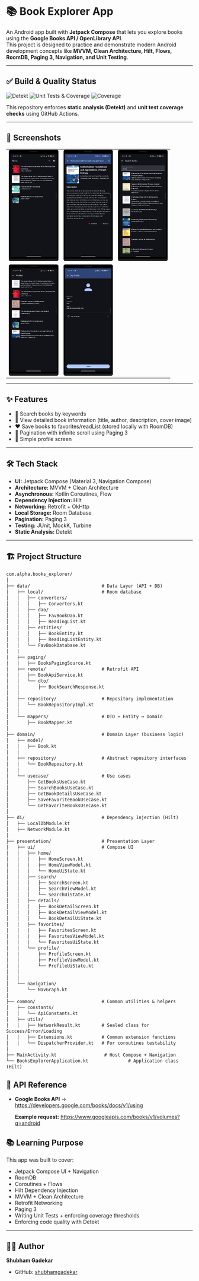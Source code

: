 # 📚 Book Explorer App

An Android app built with **Jetpack Compose** that lets you explore books using the **Google Books API / OpenLibrary API**.  
This project is designed to practice and demonstrate modern Android development concepts like **MVVM, Clean Architecture, Hilt, Flows, RoomDB, Paging 3, Navigation, and Unit Testing**.

---

## ✅ Build & Quality Status
![Detekt](https://github.com/shubhamgadekar/Books-Library/actions/workflows/detekt.yml/badge.svg)
![Unit Tests & Coverage](https://github.com/shubhamgadekar/Books-Library/actions/workflows/unitTests.yml/badge.svg)
![Coverage](.github/badges/jacoco.svg)

This repository enforces **static analysis (Detekt)** and **unit test coverage checks** using GitHub Actions.

---

## 📸 Screenshots

<table>
  <tr>
    <td><img alt="Home Screen" src="https://github.com/shubhamgadekar/Books-Library/blob/main/Books-Home.png" height="300"/></td>
    <td><img alt="Home Screen" src="https://github.com/shubhamgadekar/Books-Library/blob/main/Books-Details.png" height="300"/></td>
    <td><img alt="Home Screen" src="https://github.com/shubhamgadekar/Books-Library/blob/main/Books-Search.png" height="300"/></td>
  </tr>
<tr>
<td><img alt="Home Screen" src="https://github.com/shubhamgadekar/Books-Library/blob/main/Books-Wishlist.png" height="300"/></td>
    <td><img alt="Home Screen" src="https://github.com/shubhamgadekar/Books-Library/blob/main/Books-Profile.png" height="300"/></td>
</tr>
</table>

---
## ✨ Features
- 🔎 Search books by keywords
- 📖 View detailed book information (title, author, description, cover image)
- ❤️ Save books to favorites/readList (stored locally with RoomDB)
- 📑 Pagination with infinite scroll using Paging 3
- 👤 Simple profile screen

---

## 🛠️ Tech Stack
- **UI:** Jetpack Compose (Material 3, Navigation Compose)
- **Architecture:** MVVM + Clean Architecture
- **Asynchronous:** Kotlin Coroutines, Flow
- **Dependency Injection:** Hilt
- **Networking:** Retrofit + OkHttp
- **Local Storage:** Room Database
- **Pagination:** Paging 3
- **Testing:** JUnit, MockK, Turbine
- **Static Analysis:** Detekt

---

## 🏗️ Project Structure

```plaintext
com.alpha.books_explorer/ 
│ 
├── data/                           # Data Layer (API + DB) 
│   ├── local/                      # Room database 
│   │   ├── converters/ 
│   │   │   ├── Converters.kt 
│   │   ├── dao/ 
│   │   │   ├── FavBookDao.kt 
│   │   │   ├── ReadingList.kt 
│   │   ├── entities/ 
│   │   │   ├── BookEntity.kt 
│   │   │   ├── ReadingListEntity.kt 
│   │   └── FavBookDatabase.kt 
│   │ 
│   ├── paging/  
│   │   ├── BooksPagingSource.kt 
│   ├── remote/                     # Retrofit API 
│   │   ├── BookApiService.kt 
│   │   └── dto/ 
│   │       ├── BookSearchResponse.kt 
│   │ 
│   ├── repository/                 # Repository implementation 
│   │   └── BookRepositoryImpl.kt 
│   │ 
│   └── mappers/                    # DTO ↔ Entity ↔ Domain 
│       ├── BookMapper.kt 
│ 
├── domain/                         # Domain Layer (business logic) 
│   ├── model/ 
│   │   ├── Book.kt 
│   │ 
│   ├── repository/                 # Abstract repository interfaces 
│   │   └── BookRepository.kt 
│   │ 
│   └── usecase/                    # Use cases 
│       ├── GetBooksUseCase.kt 
│       ├── SearchBooksUseCase.kt 
│       ├── GetBookDetailsUseCase.kt 
│       ├── SaveFavoriteBookUseCase.kt 
│       └── GetFavoriteBooksUseCase.kt 
│ 
├── di/                             # Dependency Injection (Hilt) 
│   ├── LocalDbModule.kt 
│   ├── NetworkModule.kt 
│ 
├── presentation/                   # Presentation Layer 
│   ├── ui/                         # Compose UI 
│   │   ├── home/ 
│   │   │   ├── HomeScreen.kt 
│   │   │   ├── HomeViewModel.kt 
│   │   │   └── HomeUiState.kt 
│   │   ├── search/ 
│   │   │   ├── SearchScreen.kt 
│   │   │   ├── SearchViewModel.kt 
│   │   │   └── SearchUiState.kt 
│   │   ├── details/ 
│   │   │   ├── BookDetailScreen.kt 
│   │   │   ├── BookDetailViewModel.kt 
│   │   │   └── BookDetailUiState.kt 
│   │   ├── favorites/ 
│   │   │   ├── FavoritesScreen.kt 
│   │   │   ├── FavoritesViewModel.kt 
│   │   │   └── FavoritesUiState.kt 
│   │   └── profile/ 
│   │       ├── ProfileScreen.kt 
│   │       ├── ProfileViewModel.kt 
│   │       └── ProfileUiState.kt 
│   │ 
│   │ 
│   └── navigation/ 
│       └── NavGraph.kt 
│ 
├── common/                         # Common utilities & helpers 
│   ├── constants/ 
│   │   └── ApiConstants.kt 
│   ├── utils/ 
│   │   ├── NetworkResult.kt        # Sealed class for Success/Error/Loading 
│   │   ├── Extensions.kt           # Common extension functions 
│   │   └── DispatcherProvider.kt   # For coroutines testability 
│ 
├── MainActivity.kt                  # Host Compose + Navigation 
└── BooksExplorerApplication.kt               # Application class (Hilt)  

```


## 🔌 API Reference
 - **Google Books API** → https://developers.google.com/books/docs/v1/using

    **Example request:** https://www.googleapis.com/books/v1/volumes?q=android

## 📚 Learning Purpose
This app was built to cover:
* Jetpack Compose UI + Navigation
* RoomDB 
* Coroutines + Flows 
* Hilt Dependency Injection
* MVVM + Clean Architecture
* Retrofit Networking
* Paging 3
* Writing Unit Tests + enforcing coverage thresholds
* Enforcing code quality with Detekt

---

## 👨‍💻 Author
**Shubham Gadekar**
- GitHub: [shubhamgadekar](https://github.com/shubhamgadekar)  
